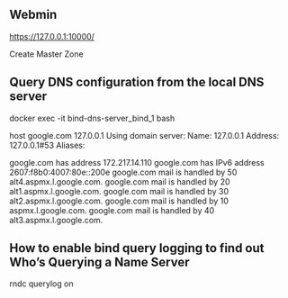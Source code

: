 ## Webmin
https://127.0.0.1:10000/

Create Master Zone


## Query DNS configuration from the local DNS server
docker exec -it bind-dns-server_bind_1 bash

host google.com 127.0.0.1
Using domain server:
Name: 127.0.0.1
Address: 127.0.0.1#53
Aliases: 

google.com has address 172.217.14.110
google.com has IPv6 address 2607:f8b0:4007:80e::200e
google.com mail is handled by 50 alt4.aspmx.l.google.com.
google.com mail is handled by 20 alt1.aspmx.l.google.com.
google.com mail is handled by 30 alt2.aspmx.l.google.com.
google.com mail is handled by 10 aspmx.l.google.com.
google.com mail is handled by 40 alt3.aspmx.l.google.com.

## How to enable bind query logging to find out Who’s Querying a Name Server
rndc querylog on


